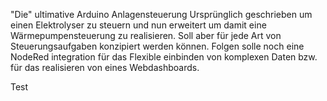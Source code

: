 "Die" ultimative Arduino Anlagensteuerung Ursprünglich geschrieben um einen Elektrolyser zu steuern und nun erweitert um damit eine Wärmepumpensteuerung zu realisieren. Soll aber für jede Art von Steuerungsaufgaben konzipiert werden können. Folgen solle noch eine NodeRed integration für das Flexible einbinden von komplexen Daten bzw. für das realisieren von eines Webdashboards.

Test